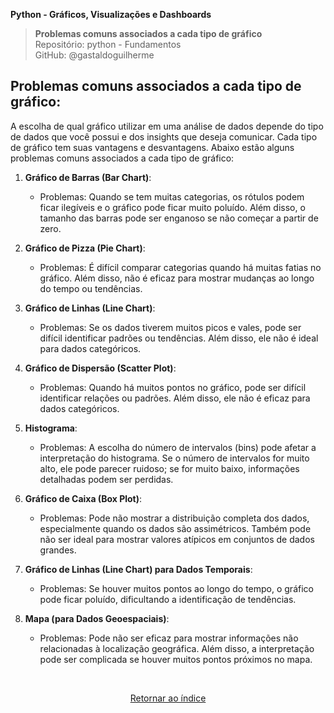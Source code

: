 **Python - Gráficos, Visualizações e Dashboards** 
>**Problemas comuns associados a cada tipo de gráfico**    
> Repositório: python - Fundamentos  
> GitHub: @gastaldoguilherme
&nbsp;


## Problemas comuns associados a cada tipo de gráfico:


A escolha de qual gráfico utilizar em uma análise de dados depende do tipo de dados que você possui e dos insights que deseja comunicar. Cada tipo de gráfico tem suas vantagens e desvantagens. Abaixo estão alguns problemas comuns associados a cada tipo de gráfico:

1. **Gráfico de Barras (Bar Chart)**:
   - Problemas: Quando se tem muitas categorias, os rótulos podem ficar ilegíveis e o gráfico pode ficar muito poluído. Além disso, o tamanho das barras pode ser enganoso se não começar a partir de zero.

2. **Gráfico de Pizza (Pie Chart)**:
   - Problemas: É difícil comparar categorias quando há muitas fatias no gráfico. Além disso, não é eficaz para mostrar mudanças ao longo do tempo ou tendências.

3. **Gráfico de Linhas (Line Chart)**:
   - Problemas: Se os dados tiverem muitos picos e vales, pode ser difícil identificar padrões ou tendências. Além disso, ele não é ideal para dados categóricos.

4. **Gráfico de Dispersão (Scatter Plot)**:
   - Problemas: Quando há muitos pontos no gráfico, pode ser difícil identificar relações ou padrões. Além disso, ele não é eficaz para dados categóricos.

5. **Histograma**:
   - Problemas: A escolha do número de intervalos (bins) pode afetar a interpretação do histograma. Se o número de intervalos for muito alto, ele pode parecer ruidoso; se for muito baixo, informações detalhadas podem ser perdidas.

6. **Gráfico de Caixa (Box Plot)**:
   - Problemas: Pode não mostrar a distribuição completa dos dados, especialmente quando os dados são assimétricos. Também pode não ser ideal para mostrar valores atípicos em conjuntos de dados grandes.

7. **Gráfico de Linhas (Line Chart) para Dados Temporais**:
   - Problemas: Se houver muitos pontos ao longo do tempo, o gráfico pode ficar poluído, dificultando a identificação de tendências.

8. **Mapa (para Dados Geoespaciais)**:
   - Problemas: Pode não ser eficaz para mostrar informações não relacionadas à localização geográfica. Além disso, a interpretação pode ser complicada se houver muitos pontos próximos no mapa.



&nbsp;

<div align="center">
   
[Retornar ao índice](/README.md)

</div>